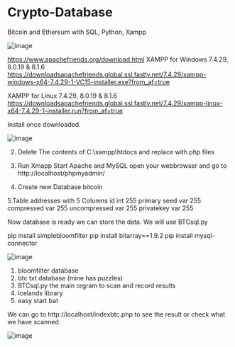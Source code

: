 # Crypto-Database
Bitcoin and Ethereum with SQL, Python, Xampp

![image](https://user-images.githubusercontent.com/88630056/184959992-fff9078c-c02f-4716-b70c-77dae8dcb0f4.png)

https://www.apachefriends.org/download.html
XAMPP for Windows 7.4.29, 8.0.19 & 8.1.6
https://downloadsapachefriends.global.ssl.fastly.net/7.4.29/xampp-windows-x64-7.4.29-1-VC15-installer.exe?from_af=true

XAMPP for Linux 7.4.29, 8.0.19 & 8.1.6
https://downloadsapachefriends.global.ssl.fastly.net/7.4.29/xampp-linux-x64-7.4.29-1-installer.run?from_af=true

Install once downloaded.

![image](https://user-images.githubusercontent.com/88630056/184960161-f89b7b4f-8f3b-4224-83cb-80c003f59767.png)

2. Delete The contents of C:\xampp\htdocs and replace with php files

3. Run Xmapp
Start Apache and MySQL open your webbrowser and go to http://localhost/phpmyadmin/

4. Create new Database bitcoin

5.Table addresses  with 5 Columns 
id int 255 primary
seed var 255
compressed var 255
uncompressed var 255
privatekey var 255


Now database is ready we can store the data. We will use BTCsql.py

pip install simplebloomfilter
pip install bitarray==1.9.2
pip install mysql-connector

![image](https://user-images.githubusercontent.com/88630056/184960476-99a3fb5d-97e7-45a8-abc0-144dbbac8d76.png)
1. bloomfilter database
2. btc txt database (mine has puzzles)
3. BTCsql.py the main orgram to scan and record results
4. Icelands library 
5. easy start bat

We can go to http://localhost/indexbtc.php to see the result or check what we have scanned.

![image](https://user-images.githubusercontent.com/88630056/184959731-c48faeb1-58c2-4e1b-8371-41712c2908c5.png)
